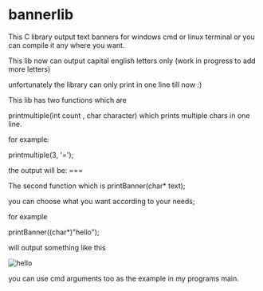 # bannerlib

This C library output text banners for windows cmd or linux terminal or you can compile it any where you want.

This lib now can output capital english letters only (work in progress to add more letters)

unfortunately the library can only print in one line till now :)

This lib has two functions which are

printmultiple(int count , char character) which prints multiple chars in one line.

for example: 

printmultiple(3, '=');

the output will be: === 

The second function which is 
  printBanner(char* text);
  
 you can choose what you want according to your needs;
 
 for example 
 
 printBanner((char*)"hello");
 
 will output something like this
 
![hello](https://user-images.githubusercontent.com/70612293/183314065-04af78ea-87f8-40fb-a743-d564a5fd80cc.JPG)


you can use cmd arguments too as the example in my programs main.
  
  
